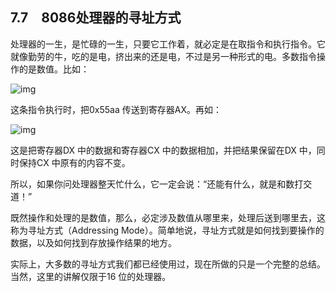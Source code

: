    

## 7.7　8086处理器的寻址方式

处理器的一生，是忙碌的一生，只要它工作着，就必定是在取指令和执行指令。它就像勤劳的牛，吃的是电，挤出来的还是电，不过是另一种形式的电。多数指令操作的是数值。比如：

![img](../0-Assets/Epubook/x86汇编语言从实模式到保护模式_李忠_等_Z_Library/images/00221.jpeg)

这条指令执行时，把0x55aa 传送到寄存器AX。再如：

![img](../0-Assets/Epubook/x86汇编语言从实模式到保护模式_李忠_等_Z_Library/images/00222.jpeg)

这是把寄存器DX 中的数据和寄存器CX 中的数据相加，并把结果保留在DX 中，同时保持CX 中原有的内容不变。

所以，如果你问处理器整天忙什么，它一定会说：“还能有什么，就是和数打交道！”

既然操作和处理的是数值，那么，必定涉及数值从哪里来，处理后送到哪里去，这称为寻址方式（Addressing Mode）。简单地说，寻址方式就是如何找到要操作的数据，以及如何找到存放操作结果的地方。

实际上，大多数的寻址方式我们都已经使用过，现在所做的只是一个完整的总结。当然，这里的讲解仅限于16 位的处理器。